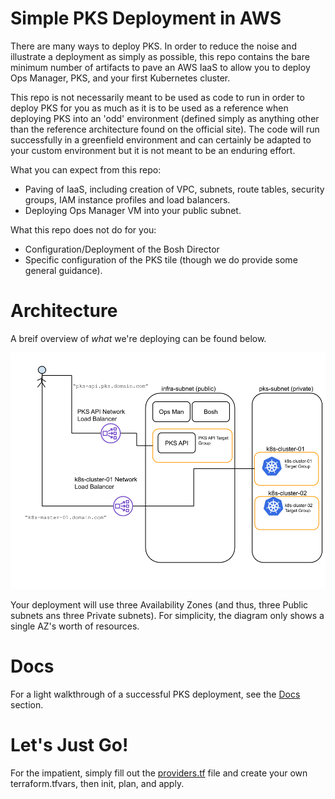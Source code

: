 # Simple PKS Deployment in AWS

There are many ways to deploy PKS. In order to reduce the noise and illustrate a deployment as simply as possible, this
repo contains the bare minimum number of artifacts to pave an AWS IaaS to allow you to deploy Ops Manager, PKS, and your
first Kubernetes cluster.

This repo is not necessarily meant to be used as code to run in order to deploy PKS for you as much as it is to be used 
as a reference when deploying PKS into an 'odd' environment (defined simply as anything other than the reference 
architecture found on the official site). The code will run successfully in a greenfield environment and can certainly 
be adapted to your custom environment but it is not meant to be an enduring effort.

What you can expect from this repo:
* Paving of IaaS, including creation of VPC, subnets, route tables, security groups, IAM instance profiles and load 
balancers.
* Deploying Ops Manager VM into your public subnet.

What this repo does not do for you:
* Configuration/Deployment of the Bosh Director
* Specific configuration of the PKS tile (though we do provide some general guidance).

# Architecture
A breif overview of _what_ we're deploying can be found below.

![Basic AWS Architecture](images/pks-in-aws-simple-diagram.png)

Your deployment will use three Availability Zones (and thus, three Public subnets ans three Private subnets).
For simplicity, the diagram only shows a single AZ's worth of resources.

# Docs
For a light walkthrough of a successful PKS deployment, see the [Docs](docs/README.md) section.

# Let's Just Go!

For the impatient, simply fill out the [providers.tf](provider.tf) file and create your own terraform.tfvars, then init, plan, and apply.
